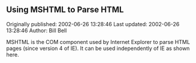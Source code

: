 ## Using MSHTML to Parse HTML

Originally published: 2002-06-26 13:28:46
Last updated: 2002-06-26 13:28:46
Author: Bill Bell

MSHTML is the COM component used by Internet Explorer to parse HTML pages (since version 4 of IE). It can be used independently of IE as shown here.
